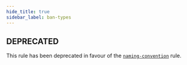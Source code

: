 ```yaml
---
hide_title: true
sidebar_label: ban-types
---
```


## DEPRECATED

This rule has been deprecated in favour of the [`naming-convention`](./naming-convention.md) rule.

<!--
This doc file has been left on purpose because `camelcase` is a core eslint rule.
This exists to help direct people to the replacement rule.
-->
